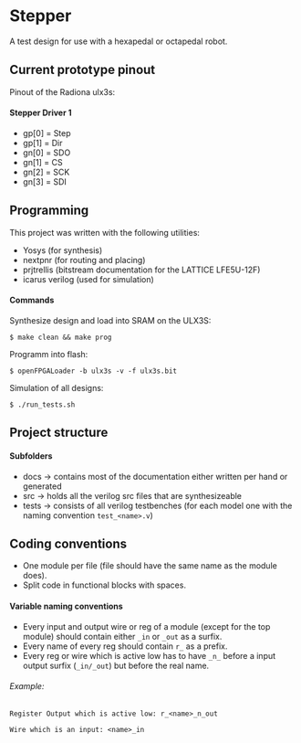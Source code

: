 # Stepper
A test design for use with a hexapedal or octapedal robot.

## Current prototype pinout
Pinout of the Radiona ulx3s:
#### Stepper Driver 1
* gp[0] = Step
* gp[1] = Dir
* gn[0] = SDO
* gn[1] = CS
* gn[2] = SCK
* gn[3] = SDI


## Programming
This project was written with the following utilities:
* Yosys (for synthesis)
* nextpnr (for routing and placing)
* prjtrellis (bitstream documentation for the LATTICE LFE5U-12F)
* icarus verilog (used for simulation)

#### Commands
Synthesize design and load into SRAM on the ULX3S:

`$ make clean && make prog`

Programm into flash:

`$ openFPGALoader -b ulx3s -v -f ulx3s.bit`

Simulation of all designs:

`$ ./run_tests.sh`

## Project structure
#### Subfolders
* docs -> contains most of the documentation either written per hand or generated
* src -> holds all the verilog src files that are synthesizeable
* tests -> consists of all verilog testbenches (for each model one with the naming convention `test_<name>.v`)

## Coding conventions
* One module per file (file should have the same name as the module does).
* Split code in functional blocks with spaces.

#### Variable naming conventions
* Every input and output wire or reg of a module (except for the top module) should contain either `_in` or `_out` as a surfix.
* Every name of every reg should contain `r_` as a prefix.
* Every reg or wire which is active low has to have `_n_` before a input output surfix (`_in/_out`) but before the real name.

###### Example:
`Register Output which is active low: r_<name>_n_out`

`Wire which is an input: <name>_in`
